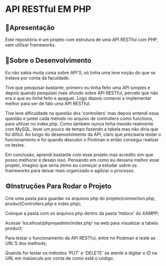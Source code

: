 # API RESTful EM PHP
<h2>📢Apresentação</h2>
<p>Este repositório é um projeto com estrutura de uma API RESTful com PHP, sem utilizar frameworks.</p>

<h2>📃Sobre o Desenvolvimento</h2>
<p>Eu não sabia muita coisa sobre API'S, só tinha uma leve noção do que se tratava por conta da faculdade.</p>
<p>Tive que pesquisar bastante, primeiro eu tinha feito uma API simples e depois quando pesquisei mais afundo sobre API RESTful, percebi que não era o que eu tinha feito e apaguei. Logo depois comecei a implementar melhor para ser de fato uma API RESTful.</p>
<p>Tive leve dificuldade na questão dos 'controllers' mas depois entendi essa questão e juntei cada método no arquivo de controllers como functions, para utilizar no index.php. Como também nunca tinha mexido realmente com MySQL, levei um pouco de tempo fazendo a tabela mas não diria que foi difícil. Ao longo do desenvolvimento da API, claro que precisaria testar o funcionamento e foi quando descobri o Postman e então consegui realizar os testes.</p>
<p>Em conclusão, aprendi bastante com esse projeto mas acredito sim que posso melhorar e desejo isso. Pensando em como eu deixaria melhor esse projeto, imagino que seria ótimo eu começar a estudar sobre os frameworks para deixar mais organizado e agilizar o processo.</p>

<h2>⚙️Instruções Para Rodar o Projeto</h2>
<p>Crie uma pasta para guardar os arquivos php do projeto(connection.php, productControllers.php e index.php);</p>
<p>Coloque a pasta com os arquivos php dentro da pasta 'htdocs' do XAMPP;</p>
<p>Acesse 'localhost/phpmyadmin/index.php' na web para visualizar a tabela product;</p>
<p>Para testar o funcionamento da API RESTful, entre no Postman e teste as URL'S dos methods;</p>
<p>Quando for testar os métodos 'PUT' e 'DELETE' se atente a digitar o ID na URL em maiúsculo por conta de como está o código.</p>


